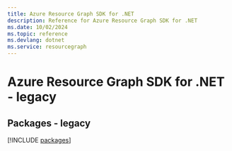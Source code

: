 ```yaml
---
title: Azure Resource Graph SDK for .NET
description: Reference for Azure Resource Graph SDK for .NET
ms.date: 10/02/2024
ms.topic: reference
ms.devlang: dotnet
ms.service: resourcegraph
---
```

# Azure Resource Graph SDK for .NET - legacy
## Packages - legacy
[!INCLUDE [packages](resource-graph-index.md)]